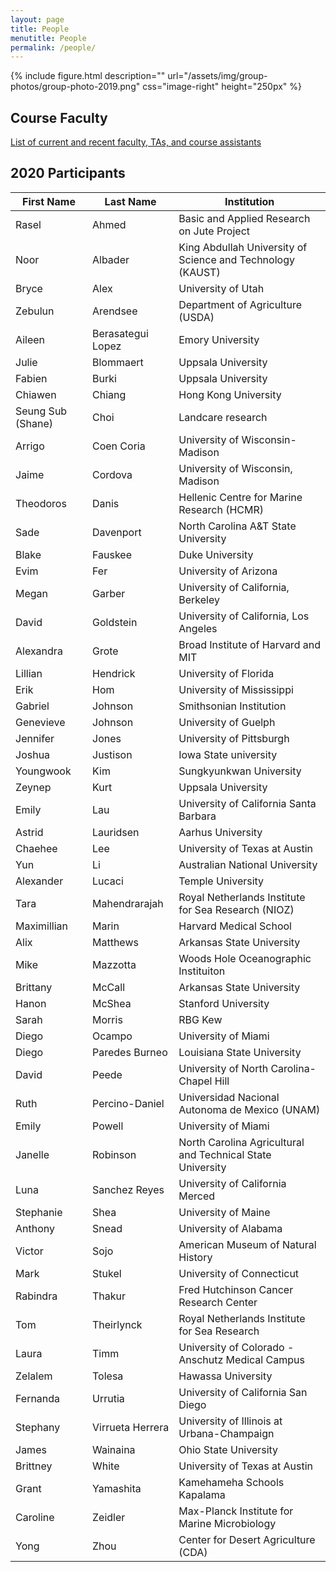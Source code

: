 ```yaml
---
layout: page
title: People
menutitle: People
permalink: /people/
---
```

{% include figure.html description="" url="/assets/img/group-photos/group-photo-2019.png" css="image-right" height="250px" %}

## Course Faculty

[List of current and recent faculty, TAs, and course assistants](/faculty/)

## 2020 Participants

|        First Name |         Last Name |                                                Institution |
| ----------------- | ----------------- | ---------------------------------------------------------- |
|             Rasel |             Ahmed |                 Basic and Applied Research on Jute Project |
|              Noor |           Albader | King Abdullah University of Science and Technology (KAUST) |
|             Bryce |              Alex |                                         University of Utah |
|           Zebulun |          Arendsee |                           Department of Agriculture (USDA) |
|            Aileen | Berasategui Lopez |                                           Emory University |
|             Julie |         Blommaert |                                         Uppsala University |
|            Fabien |             Burki |                                         Uppsala University |
|           Chiawen |            Chiang |                                       Hong Kong University |
| Seung Sub (Shane) |              Choi |                                          Landcare research |
|            Arrigo |        Coen Coria |                            University of Wisconsin-Madison |
|             Jaime |           Cordova |                           University of Wisconsin, Madison |
|         Theodoros |             Danis |                 Hellenic Centre for Marine Research (HCMR) |
|              Sade |         Davenport |                        North Carolina A&T State University |
|             Blake |           Fauskee |                                            Duke University |
|             Evim  |               Fer |                                      University of Arizona |
|             Megan |            Garber |                         University of California, Berkeley |
|             David |         Goldstein |                      University of California, Los Angeles |
|         Alexandra |             Grote |                         Broad Institute of Harvard and MIT |
|           Lillian |          Hendrick |                                      University of Florida |
|              Erik |               Hom |                                  University of Mississippi |
|           Gabriel |           Johnson |                                    Smithsonian Institution |
|         Genevieve |           Johnson |                                       University of Guelph |
|          Jennifer |             Jones |                                   University of Pittsburgh |
|            Joshua |          Justison |                                      Iowa State university |
|         Youngwook |               Kim |                                    Sungkyunkwan University |
|            Zeynep |              Kurt |                                         Uppsala University |
|             Emily |               Lau |                     University of California Santa Barbara |
|            Astrid |         Lauridsen |                                          Aarhus University |
|           Chaehee |               Lee |                              University of Texas at Austin |
|               Yun |                Li |                             Australian National University |
|         Alexander |            Lucaci |                                          Temple University |
|              Tara |     Mahendrarajah |        Royal Netherlands Institute for Sea Research (NIOZ) |
|       Maximillian |             Marin |                                     Harvard Medical School |
|              Alix |          Matthews |                                  Arkansas State University |
|              Mike |          Mazzotta |                       Woods Hole Oceanographic Instituiton |
|          Brittany |            McCall |                                  Arkansas State University |
|             Hanon |            McShea |                                        Stanford University |
|             Sarah |            Morris |                                                    RBG Kew |
|             Diego |            Ocampo |                                        University of Miami |
|             Diego |    Paredes Burneo |                                 Louisiana State University |
|             David |             Peede |                   University of North Carolina-Chapel Hill |
|              Ruth |    Percino-Daniel |             Universidad Nacional Autonoma de Mexico (UNAM) |
|             Emily |            Powell |                                        University of Miami |
|           Janelle |          Robinson | North Carolina Agricultural and Technical State University |
|              Luna |     Sanchez Reyes |                            University of California Merced |
|         Stephanie |              Shea |                                        University of Maine |
|           Anthony |             Snead |                                      University of Alabama |
|            Victor |              Sojo |                         American Museum of Natural History |
|              Mark |            Stukel |                                  University of Connecticut |
|          Rabindra |            Thakur |                     Fred Hutchinson Cancer Research Center |
|               Tom |        Theirlynck |               Royal Netherlands Institute for Sea Research |
|             Laura |              Timm |           University of Colorado - Anschutz Medical Campus |
|          Zelalem  |            Tolesa |                                         Hawassa University |
|          Fernanda |           Urrutia |                         University of California San Diego |
|          Stephany |  Virrueta Herrera |                 University of Illinois at Urbana-Champaign |
|             James |          Wainaina |                                      Ohio State University |
|          Brittney |             White |                              University of Texas at Austin |
|             Grant |         Yamashita |                                Kamehameha Schools Kapalama |
|          Caroline |           Zeidler |               Max-Planck Institute for Marine Microbiology |
|              Yong |              Zhou |                        Center for Desert Agriculture (CDA) |
